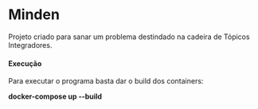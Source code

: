# Minden

Projeto criado para sanar um problema destindado na cadeira de Tópicos Integradores.

<h4>Execução</h4>

Para executar o programa basta dar o build dos containers:

<b>docker-compose up --build</b>
